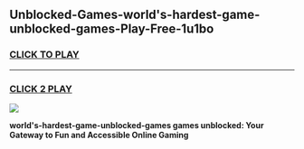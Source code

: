 
## Unblocked-Games-world's-hardest-game-unblocked-games-Play-Free-1u1bo
<h3>
<a href="https://premium76.site?title=world's-hardest-game-unblocked-games&ref=23A">CLICK TO PLAY</a></h3>
<hr>

<h3>
<a href="https://premium76.site?title=world's-hardest-game-unblocked-games&ref=23A">CLICK 2 PLAY</a>
  
</h3>

<a href="https://premium76.site?title=world's-hardest-game-unblocked-games&ref=23A"><img src="https://clearcache.store/games.png"></a>


**world's-hardest-game-unblocked-games games unblocked: Your Gateway to Fun and Accessible Online Gaming**
